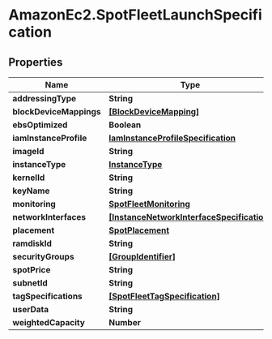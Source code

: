 # AmazonEc2.SpotFleetLaunchSpecification

## Properties

Name | Type | Description | Notes
------------ | ------------- | ------------- | -------------
**addressingType** | **String** |  | [optional] 
**blockDeviceMappings** | [**[BlockDeviceMapping]**](BlockDeviceMapping.md) |  | [optional] 
**ebsOptimized** | **Boolean** |  | [optional] 
**iamInstanceProfile** | [**IamInstanceProfileSpecification**](IamInstanceProfileSpecification.md) |  | [optional] 
**imageId** | **String** |  | [optional] 
**instanceType** | [**InstanceType**](InstanceType.md) |  | [optional] 
**kernelId** | **String** |  | [optional] 
**keyName** | **String** |  | [optional] 
**monitoring** | [**SpotFleetMonitoring**](SpotFleetMonitoring.md) |  | [optional] 
**networkInterfaces** | [**[InstanceNetworkInterfaceSpecification]**](InstanceNetworkInterfaceSpecification.md) |  | [optional] 
**placement** | [**SpotPlacement**](SpotPlacement.md) |  | [optional] 
**ramdiskId** | **String** |  | [optional] 
**securityGroups** | [**[GroupIdentifier]**](GroupIdentifier.md) |  | [optional] 
**spotPrice** | **String** |  | [optional] 
**subnetId** | **String** |  | [optional] 
**tagSpecifications** | [**[SpotFleetTagSpecification]**](SpotFleetTagSpecification.md) |  | [optional] 
**userData** | **String** |  | [optional] 
**weightedCapacity** | **Number** |  | [optional] 



